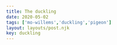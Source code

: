 ```yaml
---
title: The duckling
date: 2020-05-02
tags: ['mo-willems','duckling','pigeon']
layout: layouts/post.njk
key: duckling
---
```

